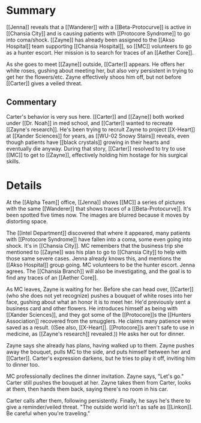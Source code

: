 # Summary
[[Jenna]] reveals that a [[Wanderer]] with a [[Beta-Protocurve]] is active in [[Chansia City]] and is causing patients with [[Protocore Syndrome]] to go into coma/shock. [[Zayne]] has already been assigned to the [[Akso Hospital]] team supporting [[Chansia Hospital]], so [[MC]] volunteers to go as a hunter escort. Her mission is to search for traces of an [[Aether Core]].

As she goes to meet [[Zayne]] outside, [[Carter]] appears. He offers her white roses, gushing about meeting her, but also very persistent in trying to get her the flowers/etc. Zayne effectively shoos him off, but not before [[Carter]] gives a veiled threat.
## Commentary
Carter's behavior is very sus here. [[Carter]] and [[Zayne]] both worked under [[Dr. Noah]] in med school, and [[Carter]] wanted to recreate [[Zayne's research]]. He's been trying to recruit Zayne to project [[X-Heart]] at [[Xander Sciences]] for years, as [[WU-02 Snowy Stairs]] reveals, even though patients have [[black crystals]] growing in their hearts and eventually die anyway. During that story, [[Carter]] resolved to try to use [[MC]] to get to [[Zayne]], effectively holding him hostage for his surgical skills. 
# Details
At the [[Alpha Team]] office, [[Jenna]] shows [[MC]] a series of pictures with the same [[Wanderer]] that shows traces of a [[Beta-Protocurve]]. It's been spotted five times now. The images are blurred because it moves by distorting space.

The [[Intel Department]] discovered that where it appeared, many patients with [[Protocore Syndrome]] have fallen into a coma, some even going into shock. It's in [[Chansia City]]. MC remembers that the business trip she mentioned to [[Zayne]] was his plan to go to [[Chansia City]] to help with those same severe cases. Jenna already knows this, and mentions the [[Akso Hospital]] group going. MC volunteers to be the hunter escort. Jenna agrees. The [[Chansia Branch]] will also be investigating, and the goal is to find any traces of an [[Aether Core]].

As MC leaves, Zayne is waiting for her. Before she can head over, [[Carter]] (who she does not yet recognize) pushes a bouquet of white roses into her face, gushing about what an honor it is to meet her. He'd previously sent a business card and other flowers. He introduces himself as being with [[Xander Sciences]], and they got some of the [[Protocore]]s the [[Hunters Association]] recovered from the smugglers. He claims many patience were saved as a result. ((See also, [[X-Heart]]. [[Protocore]]s aren't safe to use in medicine, as [[Zayne's research]] revealed.)) He asks her out for dinner.

Zayne says she already has plans, having walked up to them. Zayne pushes away the bouquet, pulls MC to the side, and puts himself between her and [[Carter]]. Carter's expression darkens, but he tries to play it off, inviting him to dinner too.

MC professionally declines the dinner invitation. Zayne says, "Let's go." Carter still pushes the bouquet at her. Zayne takes them from Carter, looks at them, then hands them back, saying there's no room in his car.

Carter calls after them, following persistently. Finally, he says he's there to give a reminder/veiled threat. "The outside world isn't as safe as [[Linkon]]. Be careful when you're traveling."